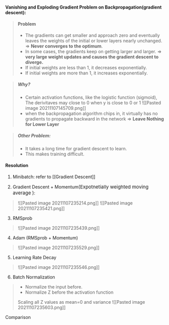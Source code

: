 #### Vanishing and Exploding Gradient Problem on Backpropagation(gradient descent):
> #### Problem
> - The gradients can get smaller and approach zero and eventually leaves the weights of the initial or lower layers nearly unchanged. => **Never converges to the optimum**.
> -  In some cases, the gradients keep on getting larger and larger. => **very large weight updates and causes the gradient descent to diverge.**
> -   If initial weights are less than 1, it decreases exponentially.
> -   If initial weights are more than 1, it increases exponentially.


> ##### Why?
> - Certain activation functions, like the logistic function (sigmoid), The derivitaves may close to 0 when y is close to 0 or 1
> ![[Pasted image 20211107145709.png]]
>  - when the backpropagation algorithm chips in, it virtually has no gradients to propagate backward in the network => **Leave Nothing for Lower Layer**

> ##### Other Problem:
> -  It takes a long time for gradient descent to learn.
> -  This makes training difficult.


#### Resolution

1.  Minibatch:
refer to [[Gradient Descent]]




2.   Gradient Descent + Momentum<span style="font-size:15;">(Expotnetially weighted moving average )</span>:
>![[Pasted image 20211107235214.png]]
>![[Pasted image 20211107235421.png]]


3. RMSprob
> ![[Pasted image 20211107235439.png]]

4. Adam (RMSprob + Momentum)
> ![[Pasted image 20211107235529.png]]

5. Learning Rate Decay
> ![[Pasted image 20211107235546.png]]

6. Batch Normalization

> - Normalize the input before.
> -  Normalize Z before the activation function
> 
> Scaling all Z values as mean=0 and variance 
> ![[Pasted image 20211107235603.png]]



Comparison